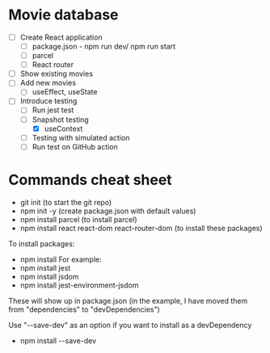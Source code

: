 # Movie database

* [ ] Create React application
    * [ ] package.json - npm run dev/ npm run start
    * [ ] parcel
    * [ ] React router
* [ ] Show existing movies
* [ ] Add new movies
    * [ ] useEffect, useState
* [ ] Introduce testing
    * [ ] Run jest test
    * [ ] Snapshot testing
        * [x] useContext
    * [ ] Testing with simulated action
    * [ ] Run test on GitHub action

# Commands cheat sheet

- git init (to start the git repo)
- npm init -y (create package.json with default values)
- npm install parcel (to install parcel)
- npm install react react-dom react-router-dom (to install these packages)

To install packages:
- npm install <packageName>
  For example:
- npm install jest
- npm install jsdom
- npm install jest-environment-jsdom

These will show up in package.json (in the example, I have moved them from "dependencies" to "devDependencies")

Use "--save-dev" as an option if you want to install as a devDependency

- npm install --save-dev <packageName>
